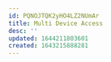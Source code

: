 ```yaml
---
id: PQNOJTQK2yHO4LZ2NUmAr
title: Multi Device Access
desc: ''
updated: 1644211803601
created: 1643215888281
---
```


